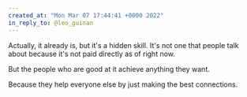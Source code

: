 ```yaml
---
created_at: "Mon Mar 07 17:44:41 +0000 2022"
in_reply_to: @leo_guinan
---
```


Actually, it already is, but it's a hidden skill. It's not one that people talk about because it's not paid directly as of right now.

But the people who are good at it achieve anything they want. 

Because they help everyone else by just making the best connections.